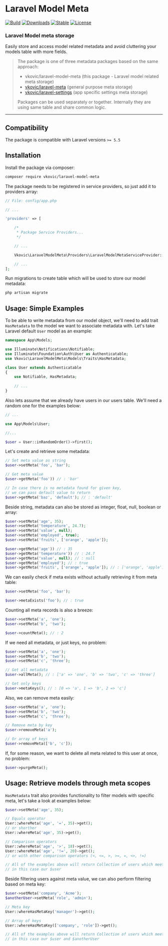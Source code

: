 # Laravel Model Meta

[![Build](https://api.travis-ci.org/vkovic/laravel-model-meta.svg?branch=master)](https://travis-ci.org/vkovic/laravel-model-meta)
[![Downloads](https://poser.pugx.org/vkovic/laravel-model-meta/downloads)](https://packagist.org/packages/vkovic/laravel-model-meta)
[![Stable](https://poser.pugx.org/vkovic/laravel-model-meta/v/stable)](https://packagist.org/packages/vkovic/laravel-model-meta)
[![License](https://poser.pugx.org/vkovic/laravel-model-meta/license)](https://packagist.org/packages/vkovic/laravel-model-meta)

### Laravel Model meta storage

Easily store and access model related metadata 
and avoid cluttering your models table with more fields.

> The package is one of three metadata packages based on the same approach:
> - vkovic/laravel-model-meta (this package - Laravel model related meta storage)
> - [vkovic/laravel-meta](https://github.com/vkovic/laravel-meta) (general purpose meta storage)
> - [vkovic/laravel-settings](https://github.com/vkovic/laravel-settings) (app specific settings meta storage)
>
> Packages can be used separately or together. Internally they are using same table and share common logic.

---

## Compatibility

The package is compatible with Laravel versions `>= 5.5`

## Installation

Install the package via composer:

```bash
composer require vkovic/laravel-model-meta
```

The package needs to be registered in service providers, so just add it to providers array:

```php
// File: config/app.php

// ...

'providers' => [

    /*
     * Package Service Providers...
     */

    // ...

    Vkovic\LaravelModelMeta\Providers\LaravelModelMetaServiceProvider::class,

    // ...
];
```

Run migrations to create table which will be used to store our model metadata:

```bash
php artisan migrate
```

## Usage: Simple Examples

To be able to write metadata from our model object, we'll need to add trait `HasMetadata`
to the model we want to associate metadata with. 
Let's take Laravel default `User` model as an example:

```php
namespace App\Models;

use Illuminate\Notifications\Notifiable;
use Illuminate\Foundation\Auth\User as Authenticatable;
use Vkovic\LaravelModelMeta\Models\Traits\HasMetadata;

class User extends Authenticatable
{
    use Notifiable, HasMetadata;
    
    // ...
}
```

Also lets assume that we already have users in our users table. 
We'll need a random one for the examples below:

```php
// ...

use App\Models\User;

//...

$user = User::inRandomOrder()->first();
```

Let's create and retrieve some metadata:

```php
// Set meta value as string
$user->setMeta('foo', 'bar');

// Get meta value
$user->getMeta('foo')) // : 'bar'

// In case there is no metadata found for given key,
// we can pass default value to return
$user->getMeta('baz', 'default'); // : 'default'
```

Beside string, metadata can also be stored as integer, float, null, boolean or array:

```php
$user->setMeta('age', 35);
$user->setMeta('temperature', 24.7);
$user->setMeta('value', null);
$user->setMeta('employed', true);
$user->setMeta('fruits', ['orange', 'apple']);

$user->getMeta('age')) // : 35
$user->getMeta('temperature')) // : 24.7
$user->getMeta('value', null); // : null
$user->getMeta('employed'); // : true
$user->getMeta('fruits', ['orange', 'apple']); // : ['orange', 'apple']
```

We can easily check if meta exists without actually retrieving it from meta table:

```php
$user->setMeta('foo', 'bar');

$user->metaExists('foo'); // : true
```

Counting all meta records is also a breeze:

```php
$user->setMeta('a', 'one');
$user->setMeta('b', 'two');

$user->countMeta(); // : 2
```

If we need all metadata, or just keys, no problem:

```php
$user->setMeta('a', 'one');
$user->setMeta('b', 'two');
$user->setMeta('c', 'three');

// Get all metadata
$user->allMeta(); // : ['a' => 'one', 'b' => 'two', 'c' => 'three']

// Get only keys
$user->metaKeys(); // : [0 => 'a', 1 => 'b', 2 => 'c']
```

Also, we can remove meta easily:

```php
$user->setMeta('a', 'one');
$user->setMeta('b', 'two');
$user->setMeta('c', 'three');

// Remove meta by key
$user->removeMeta('a');

// Or array of keys
$user->removeMeta(['b', 'c']);
```

If, for some reason, we want to delete all meta related to this user at once, no problem:

```php
$user->purgeMeta();
```

## Usage: Retrieve models through meta scopes

`HasMetadata` trait also provides functionality to filter models with specific meta,
let's take a look at examples below:

```php
$user->setMeta('age', 35);

// Equals operator
User::whereMeta('age', '=', 35)->get();
// or shorther
User::whereMeta('age', 35)->get();

// Comparison operators
User::whereMeta('age', '>', 18)->get();
User::whereMeta('age', '!=', 20)->get();
// or with other comparison operators (<, <=, >, >=, =, <>, !=)

// All of the examples above will return Collection of users which meet's criteria,
// in this case our $user
```

Beside filtering users against meta value, we can also perform filtering based on meta key:

```php
$user->setMeta('company', 'Acme');
$anotherUser->setMeta('role', 'admin');

// Meta key
User::whereHasMetaKey('manager')->get();

// Array of keys
User::whereHasMetaKey(['company', 'role'])->get();

// All of the examples above will return Collection of users which meet's criteria,
// in this case our $user and $anotherUser
```